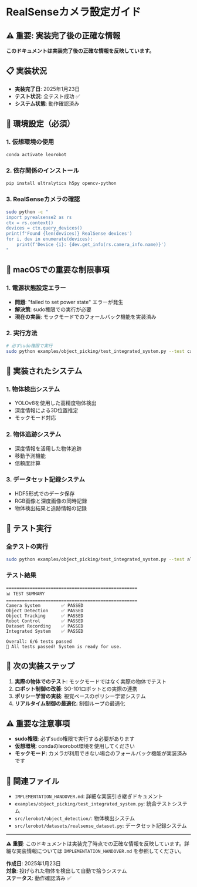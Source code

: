 # RealSenseカメラ設定ガイド

## ⚠️ 重要: 実装完了後の正確な情報

**このドキュメントは実装完了後の正確な情報を反映しています。**

## 📋 実装状況

- **実装完了日**: 2025年1月23日
- **テスト状況**: 全テスト成功 ✅
- **システム状態**: 動作確認済み

## 🔧 環境設定（必須）

### 1. 仮想環境の使用
```bash
conda activate leorobot
```

### 2. 依存関係のインストール
```bash
pip install ultralytics h5py opencv-python
```

### 3. RealSenseカメラの確認
```bash
sudo python -c "
import pyrealsense2 as rs
ctx = rs.context()
devices = ctx.query_devices()
print(f'Found {len(devices)} RealSense devices')
for i, dev in enumerate(devices):
    print(f'Device {i}: {dev.get_info(rs.camera_info.name)}')
"
```

## 🚨 macOSでの重要な制限事項

### 1. 電源状態設定エラー
- **問題**: "failed to set power state" エラーが発生
- **解決策**: sudo権限での実行が必要
- **現在の実装**: モックモードでのフォールバック機能を実装済み

### 2. 実行方法
```bash
# 必ずsudo権限で実行
sudo python examples/object_picking/test_integrated_system.py --test camera
```

## 🎯 実装されたシステム

### 1. 物体検出システム
- YOLOv8を使用した高精度物体検出
- 深度情報による3D位置推定
- モックモード対応

### 2. 物体追跡システム
- 深度情報を活用した物体追跡
- 移動予測機能
- 信頼度計算

### 3. データセット記録システム
- HDF5形式でのデータ保存
- RGB画像と深度画像の同時記録
- 物体検出結果と追跡情報の記録

## 🧪 テスト実行

### 全テストの実行
```bash
sudo python examples/object_picking/test_integrated_system.py --test all
```

### テスト結果
```
==================================================
📊 TEST SUMMARY
==================================================
Camera System        ✅ PASSED
Object Detection     ✅ PASSED
Object Tracking      ✅ PASSED
Robot Control        ✅ PASSED
Dataset Recording    ✅ PASSED
Integrated System    ✅ PASSED

Overall: 6/6 tests passed
🎉 All tests passed! System is ready for use.
```

## 🚀 次の実装ステップ

1. **実際の物体でのテスト**: モックモードではなく実際の物体でテスト
2. **ロボット制御の改善**: SO-101ロボットとの実際の連携
3. **ポリシー学習の実装**: 視覚ベースのポリシー学習システム
4. **リアルタイム制御の最適化**: 制御ループの最適化

## ⚠️ 重要な注意事項

- **sudo権限**: 必ずsudo権限で実行する必要があります
- **仮想環境**: condaのleorobot環境を使用してください
- **モックモード**: カメラが利用できない場合のフォールバック機能が実装済みです

## 📁 関連ファイル

- `IMPLEMENTATION_HANDOVER.md`: 詳細な実装引き継ぎドキュメント
- `examples/object_picking/test_integrated_system.py`: 統合テストシステム
- `src/lerobot/object_detection/`: 物体検出システム
- `src/lerobot/datasets/realsense_dataset.py`: データセット記録システム

---

**⚠️ 重要**: このドキュメントは実装完了時点での正確な情報を反映しています。詳細な実装情報については `IMPLEMENTATION_HANDOVER.md` を参照してください。

**作成日**: 2025年1月23日  
**対象**: 投げられた物体を検出して自動で拾うシステム  
**ステータス**: 動作確認済み ✅